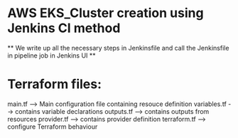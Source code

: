 # AWS EKS_Cluster creation using Jenkins CI method

** We write up all the necessary steps in Jenkinsfile and call the Jenkinsfile in pipeline job in Jenkins UI **

# Terraform files:

main.tf --> Main configuration file containing resouce definition
variables.tf --> contains variable declarations
outputs.tf --> contains outputs from resources
provider.tf --> contains provider definition
terraform.tf --> configure Terraform behaviour


